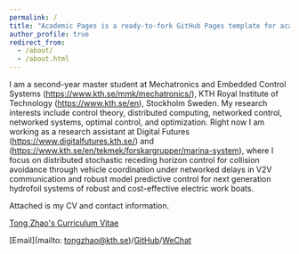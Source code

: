 ```yaml
---
permalink: /
title: "Academic Pages is a ready-to-fork GitHub Pages template for academic personal websites"
author_profile: true
redirect_from: 
  - /about/
  - /about.html
---
```


I am a second-year master student at Mechatronics and Embedded Control Systems (https://www.kth.se/mmk/mechatronics/), KTH Royal Institute of Technology (https://www.kth.se/en), Stockholm Sweden. My research interests include control theory, distributed computing, networked control, networked systems, optimal control, and optimization. Right now I am working as a research assistant at Digital Futures (https://www.digitalfutures.kth.se/) and (https://www.kth.se/en/tekmek/forskargrupper/marina-system), where I focus on distributed stochastic receding horizon control for collision avoidance through vehicle coordination under networked delays in V2V communication and robust model predictive control for next generation hydrofoil systems of robust and cost-effective electric work boats.

Attached is my CV and contact information.

[Tong Zhao's Curriculum Vitae](../assets/CV.pdf)

[Email](mailto: tongzhao@kth.se)/[GitHub](https://github.com/Ztcreazy)/[WeChat](../images/wechat,jpg)
